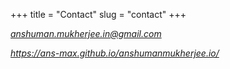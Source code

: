 +++
title = "Contact"
slug = "contact"
+++

*anshuman.mukherjee.in@gmail.com*

*https://ans-max.github.io/anshumanmukherjee.io/*